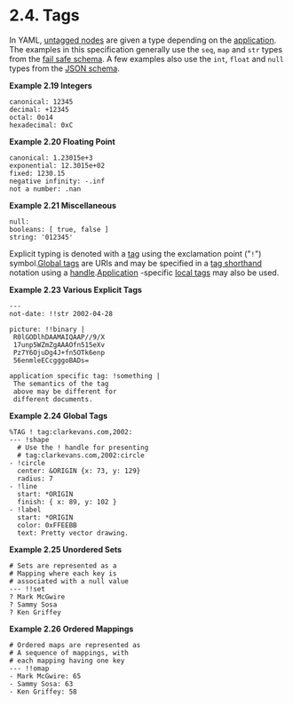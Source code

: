 # 2.4. Tags

In YAML, [untagged nodes](https://yaml.org/spec/1.2.2/#resolved-tags) are given a type depending on the [application](https://yaml.org/spec/1.2.2/#processes-and-models). The examples in this specification generally use the `seq`, `map` and `str` types from the [fail safe schema](https://yaml.org/spec/1.2.2/#failsafe-schema). A few examples also use the `int`, `float` and `null` types from the [JSON schema](https://yaml.org/spec/1.2.2/#json-schema).

**Example 2.19 Integers**

```
canonical: 12345
decimal: +12345
octal: 0o14
hexadecimal: 0xC
```

**Example 2.20 Floating Point**

```
canonical: 1.23015e+3
exponential: 12.3015e+02
fixed: 1230.15
negative infinity: -.inf
not a number: .nan
```

**Example 2.21 Miscellaneous**

```
null:
booleans: [ true, false ]
string: '012345'
```

Explicit typing is denoted with a [tag](https://yaml.org/spec/1.2.2/#tags) using the exclamation point ("`!`") symbol.[Global tags](https://yaml.org/spec/1.2.2/#tags) are URIs and may be specified in a [tag shorthand](https://yaml.org/spec/1.2.2/#tag-shorthands) notation using a [handle](https://yaml.org/spec/1.2.2/#tag-handles).[Application](https://yaml.org/spec/1.2.2/#processes-and-models) -specific [local tags](https://yaml.org/spec/1.2.2/#tags) may also be used.

**Example 2.23 Various Explicit Tags**

```
---
not-date: !!str 2002-04-28

picture: !!binary |
 R0lGODlhDAAMAIQAAP//9/X
 17unp5WZmZgAAAOfn515eXv
 Pz7Y6OjuDg4J+fn5OTk6enp
 56enmleECcgggoBADs=

application specific tag: !something |
 The semantics of the tag
 above may be different for
 different documents.
```

**Example 2.24 Global Tags**

```
%TAG ! tag:clarkevans.com,2002:
--- !shape
  # Use the ! handle for presenting
  # tag:clarkevans.com,2002:circle
- !circle
  center: &ORIGIN {x: 73, y: 129}
  radius: 7
- !line
  start: *ORIGIN
  finish: { x: 89, y: 102 }
- !label
  start: *ORIGIN
  color: 0xFFEEBB
  text: Pretty vector drawing.
```

**Example 2.25 Unordered Sets**

```
# Sets are represented as a
# Mapping where each key is
# associated with a null value
--- !!set
? Mark McGwire
? Sammy Sosa
? Ken Griffey
```

**Example 2.26 Ordered Mappings**

```
# Ordered maps are represented as
# A sequence of mappings, with
# each mapping having one key
--- !!omap
- Mark McGwire: 65
- Sammy Sosa: 63
- Ken Griffey: 58
```